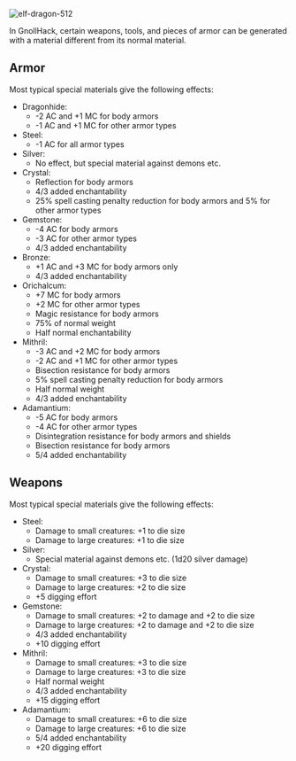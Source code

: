 ![elf-dragon-512](https://github.com/hyvanmielenpelit/GnollHack/assets/16661034/34be9d20-b4c2-4f94-967a-5c486f9a6a88)

In GnollHack, certain weapons, tools, and pieces of armor can be generated with a material different from its normal material.

## Armor

Most typical special materials give the following effects:
- Dragonhide:
    - -2 AC and +1 MC for body armors
    - -1 AC and +1 MC for other armor types
- Steel:
    - -1 AC for all armor types
- Silver:
    - No effect, but special material against demons etc.
- Crystal: 
    - Reflection for body armors
    - 4/3 added enchantability
    - 25% spell casting penalty reduction for body armors and 5% for other armor types
- Gemstone: 
    - -4 AC for body armors
    - -3 AC for other armor types
    - 4/3 added enchantability
- Bronze:
    - +1 AC and +3 MC for body armors only
    - 4/3 added enchantability
- Orichalcum: 
    - +7 MC for body armors
    - +2 MC for other armor types
    - Magic resistance for body armors
    - 75% of normal weight
    - Half normal enchantability
- Mithril: 
    - -3 AC and +2 MC for body armors
    - -2 AC and +1 MC for other armor types
    - Bisection resistance for body armors
    - 5% spell casting penalty reduction for body armors
    - Half normal weight
    - 4/3 added enchantability
- Adamantium: 
    - -5 AC for body armors
    - -4 AC for other armor types
    - Disintegration resistance for body armors and shields
    - Bisection resistance for body armors
    - 5/4 added enchantability

## Weapons

Most typical special materials give the following effects:
- Steel:
    - Damage to small creatures: +1 to die size
    - Damage to large creatures: +1 to die size
- Silver:
    - Special material against demons etc. (1d20 silver damage)
- Crystal:
    - Damage to small creatures: +3 to die size
    - Damage to large creatures: +2 to die size
    - +5 digging effort
- Gemstone:
    - Damage to small creatures: +2 to damage and +2 to die size
    - Damage to large creatures: +2 to damage and +2 to die size
    - 4/3 added enchantability
    - +10 digging effort
- Mithril: 
    - Damage to small creatures: +3 to die size
    - Damage to large creatures: +3 to die size
    - Half normal weight
    - 4/3 added enchantability
    - +15 digging effort
- Adamantium: 
    - Damage to small creatures: +6 to die size
    - Damage to large creatures: +6 to die size
    - 5/4 added enchantability
    - +20 digging effort
